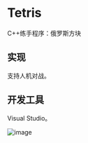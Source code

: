 # Tetris
C++练手程序：俄罗斯方块
## 实现
支持人机对战。
## 开发工具
Visual Studio。

![image](https://github.com/walnut00/resources/blob/master/metriis.gif)

